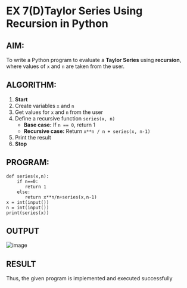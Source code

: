 #  EX 7(D)Taylor Series Using Recursion in Python

## AIM:
To write a Python program to evaluate a **Taylor Series** using **recursion**, where values of `x` and `n` are taken from the user.

##  ALGORITHM:

1. **Start**
2. Create variables `x` and `n`
3. Get values for `x` and `n` from the user
4. Define a recursive function `series(x, n)`
   - **Base case:** If `n == 0`, return 1
   - **Recursive case:** Return `x**n / n + series(x, n-1)`
5. Print the result
6. **Stop**

##  PROGRAM:
```
def series(x,n): 
    if n==0: 
       return 1
    else: 
       return x**n/n+series(x,n-1)
x = int(input()) 
n = int(input()) 
print(series(x)) 
```

## OUTPUT
![image](https://github.com/user-attachments/assets/e6332238-799f-4ac0-b775-2fb39d1058e8)

## RESULT 
Thus, the given program is implemented and executed successfully 
